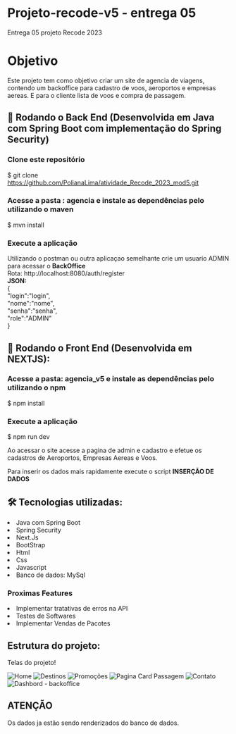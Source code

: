 # Projeto-recode-v5 - entrega 05
Entrega 05 projeto Recode 2023

# Objetivo
Este projeto tem como objetivo criar um site de agencia de viagens, contendo um backoffice para cadastro de voos, aeroportos e empresas aereas. 
E para o cliente lista de voos e compra de passagem.

## 🎲 Rodando o Back End (Desenvolvida em Java com Spring Boot com implementação do Spring Security)

### Clone este repositório
$ git clone <https://github.com/PolianaLima/atividade_Recode_2023_mod5.git>

### Acesse a pasta : agencia e instale as dependências pelo utilizando o maven
$ mvn install

### Execute a aplicação
Utilizando o postman ou outra aplicaçao semelhante crie um usuario ADMIN para acessar o <b> BackOffice</b><br>
Rota: http://localhost:8080/auth/register<br>
<b>JSON:</b> <br>
{<br>
    "login":"login",<br>
    "nome":"nome",<br>
    "senha":"senha",<br>
    "role":"ADMIN"<br>
}<br>

## 🎲 Rodando o Front End (Desenvolvida em NEXTJS):

### Acesse a pasta: agencia_v5 e instale as dependências pelo utilizando o npm
$ npm install

### Execute a aplicação
$ npm run dev

<p>Ao acessar o site acesse a pagina de admin e cadastro e efetue os cadastros de Aeroportos, Empresas Aereas e Voos. </p>
<p>Para inserir os dados mais rapidamente execute o script <b>INSERÇÃO DE DADOS</b> </p>

## 🛠 Tecnologias utilizadas:
<li>Java com Spring Boot</li>
<li>Spring Security</li>
<li>Next.Js</li>
<li>BootStrap</li>
<li>Html</li>
<li>Css</li>
<li>Javascript</li>
<li>Banco de dados: MySql</li>

### Proximas Features
<li>Implementar tratativas de erros na API</li>
<li>Testes de Softwares</li>
<li>Implementar Vendas de Pacotes</li>

## Estrutura do projeto:
<p>Telas do projeto!</p>

![Home](https://github.com/PolianaLima/atividade_Recode_2023_mod5/assets/55353539/fa85692a-99f1-44c4-88c5-05a62b81d42b)
![Destinos](https://github.com/PolianaLima/atividade_Recode_2023_mod5/assets/55353539/5c22fc28-cd91-46b5-925c-b99c3dda60ad)
![Promoções](https://github.com/PolianaLima/atividade_Recode_2023_mod5/assets/55353539/68b8303f-9dc9-4e4d-9653-ae1eefcff9d0)
![Pagina Card Passagem](https://github.com/PolianaLima/atividade_Recode_2023_mod5/assets/55353539/24bb31ff-b98c-4de7-8eff-8916c77d99c3)
![Contato](https://github.com/PolianaLima/atividade_Recode_2023_mod5/assets/55353539/b99e61a3-fa1e-4ce3-9adb-1eeff6a0ea5a)
![Dashbord - backoffice](https://github.com/PolianaLima/atividade_Recode_2023_mod5/assets/55353539/76612812-f98f-4cc4-97ad-31c5509a061f)

<h2>ATENÇÃO</h2>
<p>Os dados ja estão sendo renderizados do banco de dados.</p>

